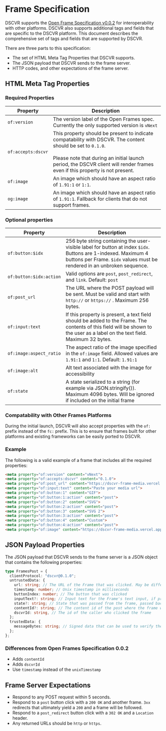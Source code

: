 # Frame Specification

DSCVR supports the [Open Frame Specification v0.0.2](https://github.com/open-frames/standard/blob/main/README.md) for interoperability with other platforms. DSCVR also supports additional tags and fields that are specific to the DSCVR platform. This document describes the comprehensive set of tags and fields that are supported by DSCVR.

There are three parts to this specification: 

- The set of HTML Meta Tag Properties that DSCVR supports.
- The JSON payload that DSCVR sends to the frame server.
- HTTP codes, and other expectations of the frame server.

## HTML Meta Tag Properties

### Required Properties

| Property | Description |
| --- | --- |
| `of:version`  | The version label of the Open Frames spec. Currently the only supported version is `vNext` |
| `of:accepts:dscvr` | This property should be present to indicate compatability with DSCVR. The content should be set to `0.1.0`. <br/><br/>Please note that during an initial launch period, the DSCVR client will render frames even if this property is not present.  |
| `of:image` | An image which should have an aspect ratio of `1.91:1` or `1:1`.  |
| `og:image` | An image which should have an aspect ratio of `1.91:1`. Fallback for clients that do not support frames. |

### Optional properties

| Property | Description |
| --- | --- |
| `of:button:$idx` | 256 byte string containing the user-visible label for button at index `$idx`. Buttons are 1-indexed. Maximum 4 buttons per Frame. `$idx` values must be rendered in an unbroken sequence.   |
| `of:button:$idx:action` | Valid options are `post`, `post_redirect`, and `link`. Default: `post` |
| `of:post_url` | The URL where the POST payload will be sent. Must be valid and start with `http://` or `https://` . Maximum 256 bytes. |
| `of:input:text` | If this property is present, a text field should be added to the Frame. The contents of this field will be shown to the user as a label on the text field. Maximum 32 bytes. |
| `of:image:aspect_ratio` | The aspect ratio of the image specified in the `of:image` field. Allowed values are `1.91:1` and `1:1`. Default: `1.91:1` |
| `of:image:alt` | Alt text associated with the image for accessibility |
| `of:state` | A state serialized to a string (for example via JSON.stringify()). Maximum 4096 bytes. Will be ignored if included on the initial frame |

### Compatability with Other Frames Platforms

During the initial launch, DSCVR will also accept properties with the `of:` prefix instead of the `fc:` prefix. This is to ensure that frames built for other platforms and existing frameworks can be easily ported to DSCVR.

### Example

The following is a valid example of a frame that includes all the required properties:

```html
<meta property="of:version" content="vNext">
<meta property="of:accepts:dscvr" content="0.1.0">
<meta property="of:post_url" content="https://dscvr-frame-media.vercel.app/frames?p=%2F&amp;s=%7B%7D&amp;r=%7B%7D">
<meta property="of:input:text" content="Paste your media url">
<meta property="of:button:1" content="GIF">
<meta property="of:button:1:action" content="post">
<meta property="of:button:2" content="SVG">
<meta property="of:button:2:action" content="post">
<meta property="of:button:3" content="SVG 2">
<meta property="of:button:3:action" content="post">
<meta property="of:button:4" content="Custom">
<meta property="of:button:4:action" content="post">
<meta property="of:image" content="https://dscvr-frame-media.vercel.app/png-sample.png">
```

## JSON Payload Properties

The JSON payload that DSCVR sends to the frame server is a JSON object that contains the following properties:

```ts
type FramesPost = {
  clientProtocol: "dscvr@0.1.0";
  untrustedData: {
    url: string; // The URL of the Frame that was clicked. May be different from the URL that the data was posted to.
    timestamp: number; // Unix timestamp in milliseconds
    buttonIndex: number; // The button that was clicked
    inputText?: string; // Input text for the Frame's text input, if present. Undefined if no text input field is present
    state?: string; // State that was passed from the frame, passed back to the frame, serialized to a string. Max 4kB.
    contentId?: string; // The content id of the post where the frame was clicked. If the content id is not present, then the frame was clicked in a post preview.
    dscvrId: string, // The id of the caller who clicked the frame
  };
  trustedData: {
    messageBytes: string; // Signed data that can be used to verify the authenticity of the request
  };
};
```

### Differences from Open Frames Specification 0.0.2

- Adds `contentId`
- Adds `dscvrId`
- Use `timestamp` instead of the `unixTimestamp`

## Frame Server Expectations

- Respond to any POST request within 5 seconds.
- Respond to a `post` button click with a `200 OK` and another frame. `3xx` redirects that ultimately yield a `200` and a frame will be followed.
- Respond to a `post_redirect` button click with a `302 OK` and a `Location` header.
- Any returned URLs should be `http` or `https`.
